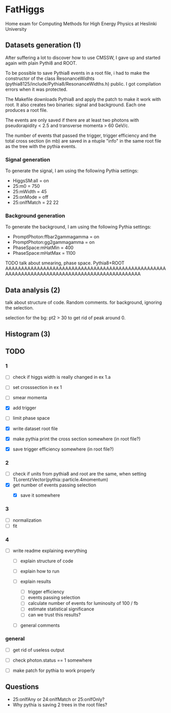 # FatHiggs
Home exam for Computing Methods for High Energy Physics at Heslinki University


## Datasets generation (1)

After suffering a lot to discover how to use CMSSW, I gave up and started again
with plain Pythi8 and ROOT.

To be possible to save Pythia8 events in a root file, i had to make the
constructor of the class ResonanceWidhts (pythia8125/include/Pythia8/ResonanceWidths.h)
public. I got compilation errors when it was protected.

The Makefile downloads Pythia8 and apply the patch to make it work with root.
It also creates two binaries: signal and background. Each one produces a root file.

The events are only saved if there are at least two photons with pseudorapidity < 2.5
and transverse momenta > 60 GeV/c.

The number of events that passed the trigger, trigger efficiency and the total cross
section (in mb) are saved in a ntuple "info" in the same root file as the tree with
the pythia events.


### Signal generation

To generate the signal, I am using the following Pythia settings:

* HiggsSM:all = on
* 25:m0 = 750
* 25:mWidth = 45
* 25:onMode = off
* 25:onIfMatch = 22 22


### Background generation

To generate the background, I am using the following Pythia settings:

* PromptPhoton:ffbar2gammagamma = on
* PromptPhoton:gg2gammagamma = on
* PhaseSpace:mHatMin = 400
* PhaseSpace:mHatMax = 1100


TODO talk about smearing, phase space. Pythia8+ROOT AAAAAAAAAAAAAAAAAAAAAAAAAAAAAAAAAAAAAAAAAAAAAAAAAAAAAAAAAAAAAAAAAAAAAAAAAAAAAAAAAAAAAAAAAAAAAA


## Data analysis (2)

talk about structure of code. Random comments.
for background, ignoring the selection.

selection for the bg: pt2 > 30 to get rid of peak around 0.

## Histogram (3)


## TODO

### 1

- [ ] check if higgs width is really changed in ex 1.a
- [ ] set crosssection in ex 1
- [ ] smear momenta
- [x] add trigger
- [ ] limit phase space
- [x] write dataset root file
- [x] make pythia print the cross section somewhere (in root file?)
- [x] save trigger efficiency somewhere (in root file?)


### 2

- [ ] check if units from pythia8 and root are the same, when setting TLorentzVector(pythia::particle.4momentum)
- [x] get number of events passing selection
    - [x] save it somewhere


### 3

- [ ] normalization
- [ ] fit

### 4

- [ ] write readme explaining everything
    - [ ] explain structure of code
    - [ ] explain how to run
    - [ ] explain results
        - [ ] trigger efficiency
        - [ ] events passing selection
        - [ ] calculate number of events for luminosity of 100 / fb
        - [ ] estimate statistical significance
        - [ ] can we trust this results?
    - [ ] general comments


### general

- [ ] get rid of useless output
- [ ] check photon.status == 1 somewhere
- [ ] make patch for pythia to work properly


## Questions

* 25:onIfAny or 24:onIfMatch or 25:onIfOnly?
* Why pythia is saving 2 trees in the root files?
